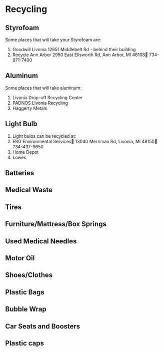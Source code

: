 # Recycling
## Styrofoam
Some places that will take your Styrofoam are:
1. Goodwill  Livonia                                                                                                                                                       12651 Middlebelt Rd - behind their building                                                 
2. Recycle Ann Arbor                                                                      	                                                                2950 East Ellsworth Rd, Ann Arbor, MI 48108 734-971-7400 

## Aluminum
Some places that will take aluminum:
1. Livonia Drop-off Recycling Center 
2. PADNOS Livonia Recycling 
3. Haggerty Metals

## Light Bulb
1. Light bulbs can be recycled at:
2. ERG Environmental Services 13040 Merriman Rd, Livonia, MI 48150 734-437-9650
3. Home Depot
4. Lowes

## Batteries

## Medical Waste
## Tires
## Furniture/Mattress/Box Springs
## Used Medical Needles
## Motor Oil
## Shoes/Clothes
## Plastic Bags
## Bubble Wrap
## Car Seats and Boosters
## Plastic caps
